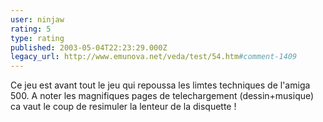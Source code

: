 ```yaml
---
user: ninjaw
rating: 5
type: rating
published: 2003-05-04T22:23:29.000Z
legacy_url: http://www.emunova.net/veda/test/54.htm#comment-1409
---
```

Ce jeu est avant tout le jeu qui repoussa les limtes techniques de l'amiga 500\. A noter les magnifiques pages de telechargement (dessin+musique) ca vaut le coup de resimuler la lenteur de la disquette !